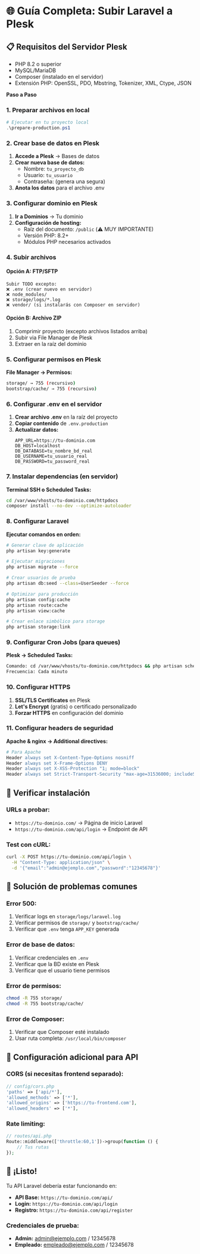 # 🌐 Guía Completa: Subir Laravel a Plesk

## 📋 **Requisitos del Servidor Plesk**
- PHP 8.2 o superior
- MySQL/MariaDB
- Composer (instalado en el servidor)
- Extensión PHP: OpenSSL, PDO, Mbstring, Tokenizer, XML, Ctype, JSON

**Paso a Paso**

### **1. Preparar archivos en local**

```powershell
# Ejecutar en tu proyecto local
.\prepare-production.ps1
```

### **2. Crear base de datos en Plesk**

1. **Accede a Plesk** → Bases de datos
2. **Crear nueva base de datos:**
   - Nombre: `tu_proyecto_db`
   - Usuario: `tu_usuario`
   - Contraseña: (genera una segura)
3. **Anota los datos** para el archivo .env

### **3. Configurar dominio en Plesk**

1. **Ir a Dominios** → Tu dominio
2. **Configuración de hosting:**
   - Raíz del documento: `/public` (⚠️ MUY IMPORTANTE)
   - Versión PHP: 8.2+
   - Módulos PHP necesarios activados

### **4. Subir archivos**

#### **Opción A: FTP/SFTP**
```
Subir TODO excepto:
❌ .env (crear nuevo en servidor)
❌ node_modules/
❌ storage/logs/*.log
❌ vendor/ (si instalarás con Composer en servidor)
```

#### **Opción B: Archivo ZIP**
1. Comprimir proyecto (excepto archivos listados arriba)
2. Subir via File Manager de Plesk
3. Extraer en la raíz del dominio

### **5. Configurar permisos en Plesk**

**File Manager → Permisos:**
```bash
storage/ → 755 (recursivo)
bootstrap/cache/ → 755 (recursivo)
```

### **6. Configurar .env en el servidor**

1. **Crear archivo .env** en la raíz del proyecto
2. **Copiar contenido** de `.env.production`
3. **Actualizar datos:**
   ```env
   APP_URL=https://tu-dominio.com
   DB_HOST=localhost
   DB_DATABASE=tu_nombre_bd_real
   DB_USERNAME=tu_usuario_real
   DB_PASSWORD=tu_password_real
   ```

### **7. Instalar dependencias (en servidor)**

**Terminal SSH o Scheduled Tasks:**
```bash
cd /var/www/vhosts/tu-dominio.com/httpdocs
composer install --no-dev --optimize-autoloader
```

### **8. Configurar Laravel**

**Ejecutar comandos en orden:**
```bash
# Generar clave de aplicación
php artisan key:generate

# Ejecutar migraciones
php artisan migrate --force

# Crear usuarios de prueba
php artisan db:seed --class=UserSeeder --force

# Optimizar para producción
php artisan config:cache
php artisan route:cache
php artisan view:cache

# Crear enlace simbólico para storage
php artisan storage:link
```

### **9. Configurar Cron Jobs (para queues)**

**Plesk → Scheduled Tasks:**
```bash
Comando: cd /var/www/vhosts/tu-dominio.com/httpdocs && php artisan schedule:run >> /dev/null 2>&1
Frecuencia: Cada minuto
```

### **10. Configurar HTTPS**

1. **SSL/TLS Certificates** en Plesk
2. **Let's Encrypt** (gratis) o certificado personalizado
3. **Forzar HTTPS** en configuración del dominio

### **11. Configurar headers de seguridad**

**Apache & nginx → Additional directives:**
```apache
# Para Apache
Header always set X-Content-Type-Options nosniff
Header always set X-Frame-Options DENY
Header always set X-XSS-Protection "1; mode=block"
Header always set Strict-Transport-Security "max-age=31536000; includeSubDomains"
```

## 🧪 **Verificar instalación**

### **URLs a probar:**
- `https://tu-dominio.com/` → Página de inicio Laravel
- `https://tu-dominio.com/api/login` → Endpoint de API

### **Test con cURL:**
```bash
curl -X POST https://tu-dominio.com/api/login \
  -H "Content-Type: application/json" \
  -d '{"email":"admin@ejemplo.com","password":"12345678"}'
```

## 🔧 **Solución de problemas comunes**

### **Error 500:**
1. Verificar logs en `storage/logs/laravel.log`
2. Verificar permisos de `storage/` y `bootstrap/cache/`
3. Verificar que `.env` tenga `APP_KEY` generada

### **Error de base de datos:**
1. Verificar credenciales en `.env`
2. Verificar que la BD existe en Plesk
3. Verificar que el usuario tiene permisos

### **Error de permisos:**
```bash
chmod -R 755 storage/
chmod -R 755 bootstrap/cache/
```

### **Error de Composer:**
1. Verificar que Composer esté instalado
2. Usar ruta completa: `/usr/local/bin/composer`

## 📱 **Configuración adicional para API**

### **CORS (si necesitas frontend separado):**
```php
// config/cors.php
'paths' => ['api/*'],
'allowed_methods' => ['*'],
'allowed_origins' => ['https://tu-frontend.com'],
'allowed_headers' => ['*'],
```

### **Rate limiting:**
```php
// routes/api.php
Route::middleware(['throttle:60,1'])->group(function () {
    // Tus rutas
});
```

## 🎉 **¡Listo!**

Tu API Laravel debería estar funcionando en:
- **API Base:** `https://tu-dominio.com/api/`
- **Login:** `https://tu-dominio.com/api/login`
- **Registro:** `https://tu-dominio.com/api/register`

### **Credenciales de prueba:**
- **Admin:** admin@ejemplo.com / 12345678
- **Empleado:** empleado@ejemplo.com / 12345678
